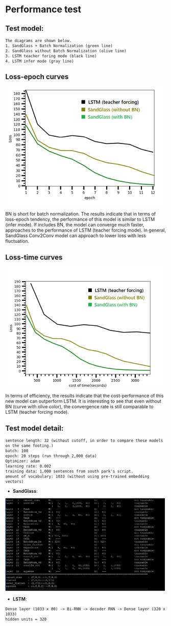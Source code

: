 # Performance test 


## Test model:
```
The diagrams are shown below.
1. SandGlass + Batch Normalization (green line)
2. SandGlass without Batch Normalization (olive line)
3. LSTM teacher foring mode (black line)
4. LSTM infer mode (gray line)

```

## Loss-epoch curves 

<img src="loss_epoch.png" width="550">

BN is short for batch normalization. The results indicate that in terms of loss-epoch tendency, the performance of this model is similar to LSTM (infer mode). If includes BN, the model can converge much faster, approaches to the performance of LSTM (teacher forcing mode). In general, SandGlass Conv2Conv model can approach to lower loss with less fluctuation.

## Loss-time curves

<img src="loss_time.png" width="550">

In terms of efficiency, the results indicate that the cost-performance of this new model can outperform LSTM. It is interesting to see that even without BN (curve with olive color), the convergence rate is still comparable to LSTM (teacher forcing mode). 



## Test model detail:
```
sentence length: 32 (without cutoff, in order to compare these models on the same footing.)
batch: 100
epoch: 20 steps (run through 2,000 data)
Optimizer: adam
learning rate: 0.002
training data: 1,000 sentences from south park's script.
amount of vocabulary: 1033 (without using pre-trained embedding vectors)
```

- **SandGlass**: 
 
<img src="test_info.png" width="500">

- **LSTM**:
```
Dense layer (1033 x 80) -> Bi-RNN -> decoder RNN -> Dense layer (320 x 1033)
hidden units = 320
```



